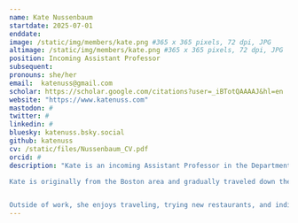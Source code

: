 ```yaml
---
name: Kate Nussenbaum
startdate: 2025-07-01
enddate:
image: /static/img/members/kate.png #365 x 365 pixels, 72 dpi, JPG
altimage: /static/img/members/kate.png #365 x 365 pixels, 72 dpi, JPG
position: Incoming Assistant Professor
subsequent:
pronouns: she/her
email:  katenuss@gmail.com
scholar: https://scholar.google.com/citations?user=_iBTotQAAAAJ&hl=en
website: "https://www.katenuss.com"
mastodon: #
twitter: #
linkedin: #
bluesky: katenuss.bsky.social
github: katenuss
cv: /static/files/Nussenbaum_CV.pdf
orcid: #
description: "Kate is an incoming Assistant Professor in the Department of Psychological and Brain Sciences at Boston University. She is interested in understanding how learning, memory, and decision-making systems change and shape adaptive behavior across development.

Kate is originally from the Boston area and gradually traveled down the east coast to complete her bachelor's degree at Brown University, her Ph.D. at NYU, and postdoctoral training at Princeton (with a brief stint at Oxford for her master's), before returning back to her home state to launch the lab.


Outside of work, she enjoys traveling, trying new restaurants, and indiscriminately watching TV." 
---
```


